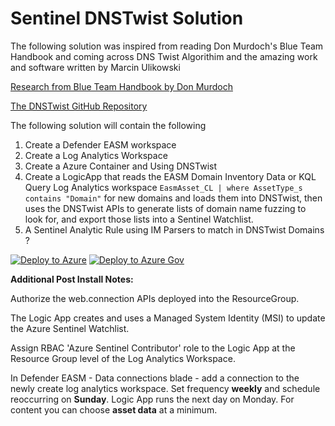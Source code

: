 # Sentinel DNSTwist Solution
The following solution was inspired from reading Don Murdoch's Blue Team Handbook and coming across DNS Twist Algorithim and the amazing work and software written by Marcin Ulikowski

[Research from Blue Team Handbook by Don Murdoch](https://www.amazon.com/Blue-Team-Handbook-Condensed-Operations/dp/1091493898/)

[The DNSTwist GitHub Repository](https://github.com/elceef/dnstwist?tab=readme-ov-file)

The following solution will contain the following

 1. Create a Defender EASM workspace
 2. Create a Log Analytics Workspace
 3. Create a Azure Container and Using DNSTwist
 4. Create a LogicApp that reads the EASM Domain Inventory Data or KQL Query Log Analytics workspace `EasmAsset_CL | where AssetType_s contains "Domain"` for new domains and loads them into DNSTwist, then uses the DNSTwist APIs to generate lists of domain name fuzzing to look for, and export those lists into a Sentinel Watchlist.
 5. A Sentinel Analytic Rule using IM Parsers to match in DNSTwist Domains ?

[![Deploy to Azure](https://aka.ms/deploytoazurebutton)](https://portal.azure.com/#create/Microsoft.Template/uri/https%3A%2F%2Fraw.githubusercontent.com%2FAzure%2Fswiftsolves-msft%2Fmaster%2FSentinel-DNSTwist-Solution%2Fazuredeploy.json)
[![Deploy to Azure Gov](https://aka.ms/deploytoazuregovbutton)](https://portal.azure.us/#create/Microsoft.Template/uri/https%3A%2F%2Fraw.githubusercontent.com%2FAzure%2Fswiftsolves-msft%2Fmaster%2FSentinel-DNSTwist-Solution%2Fazuredeploy.json)

**Additional Post Install Notes:**

Authorize the web.connection APIs deployed into the ResourceGroup.

The Logic App creates and uses a Managed System Identity (MSI) to update the Azure Sentinel Watchlist. 

Assign RBAC 'Azure Sentinel Contributor' role to the Logic App at the Resource Group level of the Log Analytics Workspace.

In Defender EASM  - Data connections blade - add a connection to the newly create log analytics workspace. Set frequency **weekly** and schedule reoccurring on **Sunday**. Logic App runs the next day on Monday. For content you can choose **asset data** at a minimum.
